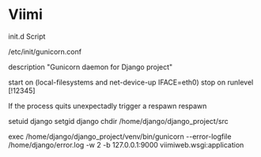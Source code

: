 # Viimi

init.d Script

/etc/init/gunicorn.conf

description "Gunicorn daemon for Django project"

start on (local-filesystems and net-device-up IFACE=eth0)
stop on runlevel [!12345]

If the process quits unexpectadly trigger a respawn
respawn

setuid django
setgid django
chdir /home/django/django_project/src

exec /home/django/django_project/venv/bin/gunicorn --error-logfile /home/django/error.log -w 2 -b 127.0.0.1:9000 viimiweb.wsgi:application
